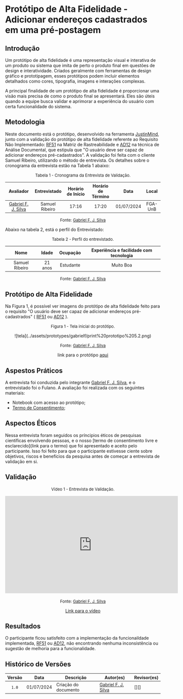 # Protótipo de Alta Fidelidade - Adicionar endereços cadastrados em uma pré-postagem

## Introdução

Um protótipo de alta fidelidade é uma representação visual e interativa de um produto ou sistema que imita de perto o produto final em questões de design e interatividade. Criados geralmente com ferramentas de design gráfico e prototipagem, esses protótipos podem incluir elementos detalhados como cores, tipografia, imagens e interações complexas.

A principal finalidade de um protótipo de alta fidelidade é proporcionar uma visão mais precisa de como o produto final se apresentará. Eles são úteis quando a equipe busca validar e aprimorar a experiência do usuário com certa funcionalidade do sistema.

## Metodologia

Neste documento está o protótipo, desenvolvido na ferramenta [JustinMind](https://www.justinmind.com), junto com a validação do protótipo de alta fidelidade referente ao  Requisito Não Implementado: [RF51](https://requisitos-de-software.github.io/2024.1-Correios/pos-rastreabilidade/matriz/#requisitos-funcionais) na Matriz de Rastreabilidade e [AD12](https://requisitos-de-software.github.io/2024.1-Correios/elicitacao/tecnicas/analise-documental/#realizar-uma-pre-postagem) na técnica de Análise Documental, que estipula que "O usuário deve ser capaz de adicionar endereços pré-cadastrados". A validação foi feita com o cliente Samuel Ribeiro, utilizando o método de entrevista. Os detalhes sobre o cronograma da entrevista estão na Tabela 1 abaixo:

<font size="2"><p style="text-align: center">Tabela 1 - Cronograma da Entrevista de Validação.</p></font>

<center>

| Avaliador | Entrevistado | Horário de Início | Horário de Término | Data | Local |
| :-------: | :----------: | :---------------: | :----------------: | :--: | :---: |
| [Gabriel F. J. Silva][GabrielFGH] | Samuel Ribeiro | 17:16 | 17:20 | 01/07/2024 | FGA-UnB |

</center>

<font size="2"><p style="text-align: center">Fonte: [Gabriel F. J. Silva][GabrielFGH]</p></font>

Abaixo na tabela 2, está o perfil do Entrevistado:

<font size="2"><p style="text-align: center">Tabela 2 - Perfil do entrevistado.</p></font>

<center>

| Nome | Idade | Ocupação | Experiência e facilidade com tecnologia |
| :--: | :---: | :------: | :-------------------------------------: |
| Samuel Ribeiro | 21 anos | Estudante | Muito Boa |

</center>

<font size="2"><p style="text-align: center">Fonte: [Gabriel F. J. Silva][GabrielFGH]</p></font>

## Protótipo de Alta Fidelidade

Na Figura 1, é possível ver imagens do protótipo de alta fidelidade feito para o requisito "O usuário deve ser capaz de adicionar endereços pré-cadastrados" ( [RF51](https://requisitos-de-software.github.io/2024.1-Correios/pos-rastreabilidade/matriz/#requisitos-funcionais) ou [AD12](https://requisitos-de-software.github.io/2024.1-Correios/elicitacao/tecnicas/analise-documental/#realizar-uma-pre-postagem) ).

<font size="2"><p style="text-align: center">Figura 1 - Tela inicial do protótipo.</p></font>

<center>
    ![tela](../assets/prototypes/gabrielf/print%20prototipo%205.2.png)
</center>

<font size="2"><p style="text-align: center">Fonte: [Gabriel F. J. Silva][GabrielFGH]</p></font>

<p style="text-align: center"> 
    link para o protótipo <a href="https://cloud.justinmind.com/usernote/prototype/a18c927d2da7b69fa4de170b011d11b359048a29820aaeb42d19d66b3c446167"> aqui </a>
</p>



## Aspestos Práticos

A entrevista foi conduzida pelo integrante [Gabriel F. J. Silva][GabrielFGH], e o entrevistado foi o Fulano. A avaliação foi realizada com os seguintes materiais:

- Notebook com acesso ao protótipo;
- [Termo de Consentimento](../assets/Termo_de_consentimento-imagem&voz.pdf);


## Aspectos Éticos

Nessa entrevista foram seguidos os príncipios éticos de pesquisas científicas envolvendo pessoas, e o nosso [termo de consentimento livre e esclarecido](link para o termo) que foi apresentado e aceito pelo participante. Isso foi feito para que o participante estivesse ciente sobre objetivos, riscos e benefícios da pesquisa antes de começar a entrevista de validação em si.


## Validação

<font size="2"><p style="text-align: center">Vídeo 1 - Entrevista de Validação.</p></font>

<center>
    <iframe width="560" height="315" src="https://www.youtube.com/embed/ByuSvqzX2hg" title="(Entrega 5.2) Validação informal: Protótipo de Alta Fidelidade" frameborder="0" allow="accelerometer; autoplay; clipboard-write; encrypted-media; gyroscope; picture-in-picture; web-share" referrerpolicy="strict-origin-when-cross-origin" allowfullscreen></iframe>
</center>

<font size="2"><p style="text-align: center">Fonte: [Gabriel F. J. Silva][GabrielFGH]</p></font>

<p style="text-align: center">
    <a href="https://www.youtube.com/watch?v=ByuSvqzX2hg"> Link para o vídeo </a>
</p>

## Resultados

O participante ficou satisfeito com a implementação da funcionaildade implementada,  [RF51](https://requisitos-de-software.github.io/2024.1-Correios/pos-rastreabilidade/matriz/#requisitos-funcionais) ou [AD12](https://requisitos-de-software.github.io/2024.1-Correios/elicitacao/tecnicas/analise-documental/#realizar-uma-pre-postagem), não encontrando nenhuma inconsistência ou sugestão de melhoria para a funcionalidade.


## Histórico de Versões

| Versão | Data | Descrição | Autor(es) | Revisor(es) |
| :----: | :--: | --------- | ----------- | ------ |
| `1.0`  | 01/07/2024 | Criação do documento | [Gabriel F. J. Silva][GabrielFGH] | [][] |

[ClaudioGH]: https://github.com/claudiohsc
[DaniloGH]: https://github.com/Danilo-Carvalho-Antunes
[EliasGH]: https://github.com/EliasOliver21
[GabrielBGH]: https://github.com/Bertolazi
[GabrielFGH]: https://github.com/MMcLovin
[PabloGH]: https://github.com/pabloheika
[RicardoGH]: https://www.github.com/avmricardo
